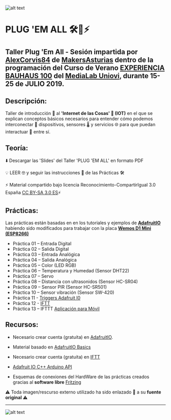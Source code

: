 ![alt text](https://github.com/alexcorvis84/plugemall/blob/master/Images/PlugEmAll.png "Plug'Em All")


# PLUG 'EM ALL 🛠️🔌⚡

## Taller Plug 'Em All - Sesión impartida por [AlexCorvis84](https://twitter.com/AlexCorvis84) de [MakersAsturias](http://makersasturias.com/) dentro de la programación del Curso de Verano [EXPERIENCIA BAUHAUS 100](https://www.unioviedo.es/medialab/actividades/experiencia-bauhaus-100/) del [MediaLab Uniovi](https://www.unioviedo.es/medialab/), durante 15-25 de JULIO 2019.

## Descripción: 

Taller de introducción 💊 al **'Internet de las Cosas' 📡 (IOT)** en el que se explican conceptos básicos necesarios para entender cómo podemos interconectar 🔌 dispositivos, sensores 🌡️  y servicios 🌐 para que puedan interactuar 🔄 entre sí.

## Teoría:

⬇️ Descargar las 'Slides' del Taller 'PLUG 'EM ALL' en formato PDF

💡 LEER 🤓 y seguir las instrucciones 📓 de las Prácticas 🛠️

⚡ Material compartido bajo licencia Reconocimiento-CompartirIgual 3.0 España [CC BY-SA 3.0 ES](https://creativecommons.org/licenses/by-sa/3.0/es/)⚡

## Prácticas:

Las prácticas están basadas en en los tutoriales y ejemplos de **[AdafruitIO](https://io.adafruit.com/)** habiendo sido modificados para trabajar con la placa **[Wemos D1 Mini (ESP8266)](https://wiki.wemos.cc/products:d1:d1_mini)**

* Práctica 01 – Entrada Digital
* Práctica 02 – Salida Digital
* Práctica 03 – Entrada Analógica
* Práctica 04 – Salida Analógica
* Práctica 05 – Color (LED RGB)
* Práctica 06 – Temperatura y Humedad (Sensor DHT22)
* Práctica 07 – Servo
* Práctica 08 – Distancia con ultrasonidos (Sensor HC-SR04)
* Práctica 09 – Sensor PIR (Sensor HC-SR501)
* Práctica 10 – Sensor vibración (Sensor SW-420)
* Práctica 11 - [Triggers Adafruit I0](https://learn.adafruit.com/crickit-and-adafruitio/setting-up-triggers)
* Práctica 12 - [IFTT](https://ifttt.com/)
* Práctica 13 – IFTTT [Aplicación para Móvil](https://play.google.com/store/apps/details?id=com.ifttt.ifttt&hl=es)

## Recursos:

* Necesario crear cuenta (gratuita) en [AdafruitIO](https://io.adafruit.com/). 

* Material basado en [AdafruitIO Basics](https://learn.adafruit.com/welcome-to-adafruit-io/projects)

* Necesario crear cuenta (gratuita) en [IFTT](https://ifttt.com/)

* [Adafruit IO C++ Arduino API](https://github.com/adafruit/Adafruit_IO_Arduino)

* Esquemas de conexiones del HardWare de las prácticas creados gracias al **software libre** [Fritzing](https://fritzing.org/home/)

⚠️ Toda imagen/rescurso externo utilizado ha sido enlazado 🔗 a su **fuente original** ⚠️

***

![alt text](https://www.unioviedo.es/medialab/wp-content/uploads/2019/06/Cartel_CURSO-VERANO_bauhaus-1-768x1086.png "Experiencia Bauhaus 100")
